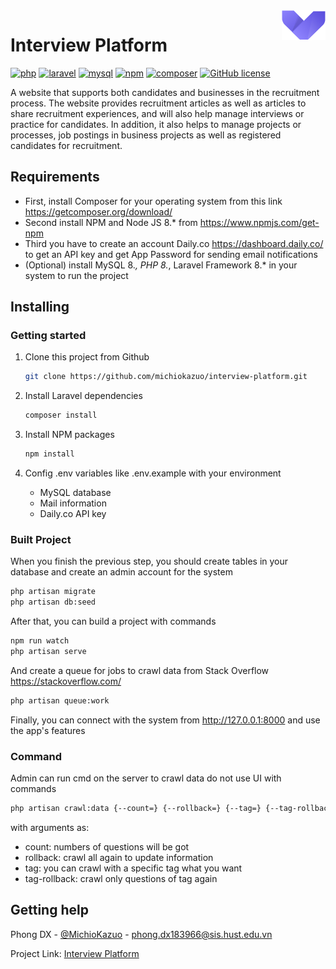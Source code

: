 <img src="./public/logo.png" alt="Logo of the project" align="right">

# Interview Platform 
[![php](https://img.shields.io/badge/php-v8.*-blue)](https://www.php.net/) [![laravel](https://img.shields.io/badge/laravel-v8.*-blue)](https://laravel.com/docs/8.x) [![mysql](https://img.shields.io/badge/mysql-v8.*-blue)](https://www.mysql.com/) [![npm](https://img.shields.io/badge/npm-v8.*-green)](https://www.npmjs.com/package/npm) [![composer](https://img.shields.io/badge/composer-v2.*-green)](https://getcomposer.org/) [![GitHub license](https://img.shields.io/badge/license-MIT-blue.svg?style=flat-square)](https://github.com/your/your-project/blob/master/LICENSE)

A website that supports both candidates and businesses in the recruitment process. The website provides recruitment articles as well as articles to share recruitment experiences, and will also help manage interviews or practice for candidates. In addition, it also helps to manage projects or processes, job postings in business projects as well as registered candidates for recruitment.

## Requirements

- First, install Composer for your operating system from this link https://getcomposer.org/download/
- Second install NPM and Node JS 8.* from https://www.npmjs.com/get-npm
- Third you have to create an account Daily.co https://dashboard.daily.co/ to get an API key and get App Password for sending email notifications
- (Optional) install MySQL 8.*, PHP 8.*, Laravel Framework 8.*  in your system to run the project

## Installing 

### Getting started

1. Clone this project from Github
    ```sh
    git clone https://github.com/michiokazuo/interview-platform.git
    ```

2. Install Laravel dependencies
    ```sh
    composer install
    ```

3. Install NPM packages
   ```sh
   npm install
   ```

4. Config .env variables like .env.example with your environment
    - MySQL database 
    - Mail information 
    - Daily.co API key

### Built Project

When you finish the previous step, you should create tables in your database and create an admin account for the system
```sh
php artisan migrate
php artisan db:seed
```

After that, you can build a project with commands
   ```sh
   npm run watch
   php artisan serve
   ```
And create a queue for jobs to crawl data from Stack Overflow https://stackoverflow.com/
```sh
php artisan queue:work
```

Finally, you can connect with the system from http://127.0.0.1:8000 and use the app's features 

### Command
Admin can run cmd on the server to crawl data do not use UI with commands
```sh
php artisan crawl:data {--count=} {--rollback=} {--tag=} {--tag-rollback=}
```
with arguments as:
  - count: numbers of questions will be got
  - rollback: crawl all again to update information
  - tag: you can crawl with a specific tag what you want
  - tag-rollback: crawl only questions of tag again

## Getting help

Phong DX - [@MichioKazuo](https://twitter.com/MichioKazuo) - phong.dx183966@sis.hust.edu.vn

Project Link: [Interview Platform](https://github.com/michiokazuo/interview-platform.git)

